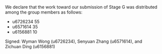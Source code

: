 We declare that the work toward our submission of Stage G was distributed among the group members as follows:

* u6726234 55
* u6571614 35
* u6156881 10

Signed: Wyman Wong (u6726234), Senyuan Zhang (u6571614), and Zichuan Ding (u6156881)

